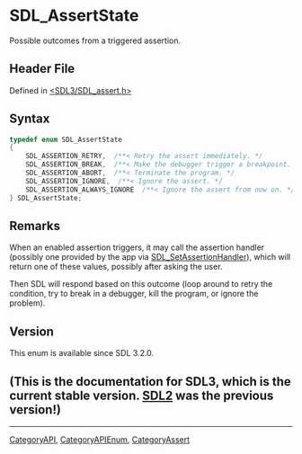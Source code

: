 # SDL_AssertState

Possible outcomes from a triggered assertion.

## Header File

Defined in [<SDL3/SDL_assert.h>](https://github.com/libsdl-org/SDL/blob/main/include/SDL3/SDL_assert.h)

## Syntax

```c
typedef enum SDL_AssertState
{
    SDL_ASSERTION_RETRY,  /**< Retry the assert immediately. */
    SDL_ASSERTION_BREAK,  /**< Make the debugger trigger a breakpoint. */
    SDL_ASSERTION_ABORT,  /**< Terminate the program. */
    SDL_ASSERTION_IGNORE,  /**< Ignore the assert. */
    SDL_ASSERTION_ALWAYS_IGNORE  /**< Ignore the assert from now on. */
} SDL_AssertState;
```

## Remarks

When an enabled assertion triggers, it may call the assertion handler
(possibly one provided by the app via
[SDL_SetAssertionHandler](SDL_SetAssertionHandler)), which will return one
of these values, possibly after asking the user.

Then SDL will respond based on this outcome (loop around to retry the
condition, try to break in a debugger, kill the program, or ignore the
problem).

## Version

This enum is available since SDL 3.2.0.

## (This is the documentation for SDL3, which is the current stable version. [SDL2](https://wiki.libsdl.org/SDL2/) was the previous version!)



----
[CategoryAPI](CategoryAPI), [CategoryAPIEnum](CategoryAPIEnum), [CategoryAssert](CategoryAssert)


